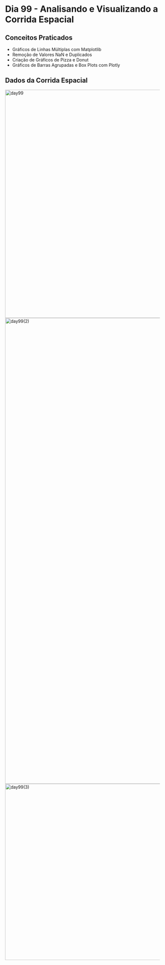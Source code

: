 # Dia 99 - Analisando e Visualizando a Corrida Espacial

## Conceitos Praticados

* Gráficos de Linhas Múltiplas com Matplotlib
* Remoção de Valores NaN e Duplicados
* Criação de Gráficos de Pizza e Donut
* Gráficos de Barras Agrupadas e Box Plots com Plotly

## Dados da Corrida Espacial


<img width="743" alt="day99" src="https://user-images.githubusercontent.com/98851253/174491084-c01fe84e-cfbc-4f42-8540-b9bf86e1623a.png">
<img width="1517" alt="day99(2)" src="https://user-images.githubusercontent.com/98851253/174491086-7ffd9715-92b4-4e13-b266-9b07122a2f85.png">
<img width="574" alt="day99(3)" src="https://user-images.githubusercontent.com/98851253/174491125-9d59286d-150a-40f9-9788-2403f4bc3d9d.png">
